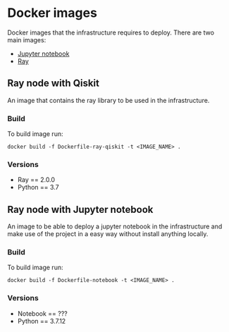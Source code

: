 # Docker images

Docker images that the infrastructure requires to deploy. There are two main images:
- [Jupyter notebook](#ray-node-with-jupyter-notebook)
- [Ray](#ray-node-with-qiskit)


## Ray node with Qiskit

An image that contains the ray library to be used in the infrastructure.

### Build
To build image run:
```shell
docker build -f Dockerfile-ray-qiskit -t <IMAGE_NAME> .
```

### Versions
- Ray == 2.0.0
- Python == 3.7


## Ray node with Jupyter notebook

An image to be able to deploy a jupyter notebook in the infrastructure and make use of the project in a easy way without install anything locally.

### Build
To build image run:
```shell
docker build -f Dockerfile-notebook -t <IMAGE_NAME> .
```

### Versions
- Notebook == ???
- Python == 3.7.12
